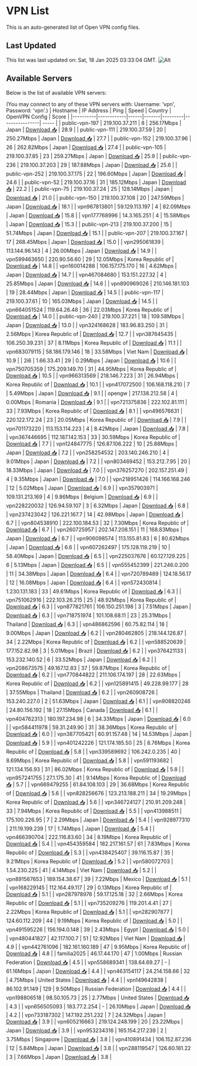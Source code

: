 # VPN List

This is an auto-generated list of Open VPN config files.

## Last Updated

This list was last updated on: Sat, 18 Jan 2025 03:33:04 GMT.
![Alt](https://repobeats.axiom.co/api/embed/186b98318ef1479477931607c1ad7d823f12451f.svg "Repobeats analytics image")

## Available Servers

Below is the list of available VPN servers:

(You may connect to any of these VPN servers with: Username: 'vpn', Password: 'vpn'.)
| Hostname | IP Address | Ping | Speed | Country | OpenVPN Config | Score |
|----------|------------|------|-------|---------|----------------| ----- |
| public-vpn-197 | 219.100.37.211 | 8 | 256.17Mbps | Japan | [Download 📥](./configs/server_0_JP.ovpn) | 28.9 |
| public-vpn-111 | 219.100.37.59 | 20 | 250.27Mbps | Japan | [Download 📥](./configs/server_1_JP.ovpn) | 27.7 |
| public-vpn-152 | 219.100.37.96 | 26 | 262.82Mbps | Japan | [Download 📥](./configs/server_2_JP.ovpn) | 27.4 |
| public-vpn-105 | 219.100.37.85 | 23 | 259.27Mbps | Japan | [Download 📥](./configs/server_3_JP.ovpn) | 25.9 |
| public-vpn-236 | 219.100.37.203 | 29 | 187.88Mbps | Japan | [Download 📥](./configs/server_4_JP.ovpn) | 25.6 |
| public-vpn-252 | 219.100.37.175 | 22 | 196.60Mbps | Japan | [Download 📥](./configs/server_5_JP.ovpn) | 24.6 |
| public-vpn-52 | 219.100.37.16 | 31 | 185.12Mbps | Japan | [Download 📥](./configs/server_6_JP.ovpn) | 22.2 |
| public-vpn-75 | 219.100.37.24 | 25 | 128.14Mbps | Japan | [Download 📥](./configs/server_7_JP.ovpn) | 21.0 |
| public-vpn-150 | 219.100.37.108 | 20 | 247.59Mbps | Japan | [Download 📥](./configs/server_8_JP.ovpn) | 18.1 |
| vpn967813801 | 59.129.113.197 | 4 | 82.09Mbps | Japan | [Download 📥](./configs/server_9_JP.ovpn) | 15.8 |
| vpn177768996 | 14.3.165.251 | 4 | 15.58Mbps | Japan | [Download 📥](./configs/server_10_JP.ovpn) | 15.3 |
| public-vpn-213 | 219.100.37.200 | 15 | 51.74Mbps | Japan | [Download 📥](./configs/server_11_JP.ovpn) | 15.1 |
| public-vpn-207 | 219.100.37.167 | 17 | 268.45Mbps | Japan | [Download 📥](./configs/server_12_JP.ovpn) | 15.0 |
| vpn295061839 | 113.144.96.143 | 4 | 26.00Mbps | Japan | [Download 📥](./configs/server_13_JP.ovpn) | 14.9 |
| vpn599463650 | 220.90.56.60 | 29 | 12.05Mbps | Korea Republic of | [Download 📥](./configs/server_14_KR.ovpn) | 14.8 |
| vpn160014288 | 106.157.175.170 | 16 | 4.62Mbps | Japan | [Download 📥](./configs/server_15_JP.ovpn) | 14.7 |
| vpn467084680 | 153.151.227.32 | 4 | 25.85Mbps | Japan | [Download 📥](./configs/server_16_JP.ovpn) | 14.6 |
| vpn890969026 | 210.146.181.103 | 19 | 28.44Mbps | Japan | [Download 📥](./configs/server_17_JP.ovpn) | 14.5 |
| public-vpn-117 | 219.100.37.61 | 10 | 165.03Mbps | Japan | [Download 📥](./configs/server_18_JP.ovpn) | 14.5 |
| vpn664051524 | 119.64.26.48 | 36 | 22.03Mbps | Korea Republic of | [Download 📥](./configs/server_19_KR.ovpn) | 14.0 |
| public-vpn-240 | 219.100.37.221 | 18 | 109.58Mbps | Japan | [Download 📥](./configs/server_20_JP.ovpn) | 13.0 |
| vpn324168628 | 183.96.83.250 | 31 | 2.56Mbps | Korea Republic of | [Download 📥](./configs/server_21_KR.ovpn) | 12.7 |
| vpn387645435 | 106.250.39.231 | 37 | 8.11Mbps | Korea Republic of | [Download 📥](./configs/server_22_KR.ovpn) | 11.1 |
| vpn683079115 | 58.186.179.146 | 18 | 33.58Mbps | Viet Nam | [Download 📥](./configs/server_23_VN.ovpn) | 10.9 |
| 2i6 | 1.66.33.41 | 29 | 0.29Mbps | Japan | [Download 📥](./configs/server_24_JP.ovpn) | 10.6 |
| vpn750705359 | 175.209.149.70 | 31 | 44.95Mbps | Korea Republic of | [Download 📥](./configs/server_25_KR.ovpn) | 10.5 |
| vpn966313569 | 218.146.7.223 | 31 | 26.94Mbps | Korea Republic of | [Download 📥](./configs/server_26_KR.ovpn) | 10.1 |
| vpn417072500 | 106.168.118.210 | 7 | 5.49Mbps | Japan | [Download 📥](./configs/server_27_JP.ovpn) | 9.1 |
| opengw | 217.138.212.58 | 4 | 0.00Mbps | Romania | [Download 📥](./configs/server_28_RO.ovpn) | 9.1 |
| vpn721375836 | 222.102.81.111 | 33 | 7.93Mbps | Korea Republic of | [Download 📥](./configs/server_29_KR.ovpn) | 8.1 |
| vpn496576631 | 220.122.172.24 | 23 | 20.05Mbps | Korea Republic of | [Download 📥](./configs/server_30_KR.ovpn) | 7.9 |
| vpn701173220 | 113.153.114.223 | 4 | 8.42Mbps | Japan | [Download 📥](./configs/server_31_JP.ovpn) | 7.8 |
| vpn367446695 | 112.187.142.153 | 33 | 30.59Mbps | Korea Republic of | [Download 📥](./configs/server_32_KR.ovpn) | 7.7 |
| vpn124847775 | 126.87.106.222 | 10 | 25.88Mbps | Japan | [Download 📥](./configs/server_33_JP.ovpn) | 7.2 |
| vpn258254532 | 203.140.246.210 | 4 | 9.01Mbps | Japan | [Download 📥](./configs/server_34_JP.ovpn) | 7.2 |
| vpn803469452 | 153.212.7.95 | 20 | 18.33Mbps | Japan | [Download 📥](./configs/server_35_JP.ovpn) | 7.0 |
| vpn376257270 | 202.157.251.49 | 4 | 9.35Mbps | Japan | [Download 📥](./configs/server_36_JP.ovpn) | 7.0 |
| vpn218951426 | 114.166.168.246 | 12 | 5.02Mbps | Japan | [Download 📥](./configs/server_37_JP.ovpn) | 6.9 |
| vpn357903971 | 109.131.213.169 | 4 | 9.86Mbps | Belgium | [Download 📥](./configs/server_38_BE.ovpn) | 6.9 |
| vpn228220032 | 126.94.59.107 | 3 | 6.32Mbps | Japan | [Download 📥](./configs/server_39_JP.ovpn) | 6.8 |
| vpn237423042 | 126.221.167.7 | 14 | 42.98Mbps | Japan | [Download 📥](./configs/server_40_JP.ovpn) | 6.7 |
| vpn804538910 | 222.100.184.53 | 32 | 7.30Mbps | Korea Republic of | [Download 📥](./configs/server_41_KR.ovpn) | 6.7 |
| vpn260725957 | 202.147.208.151 | 11 | 168.83Mbps | Japan | [Download 📥](./configs/server_42_JP.ovpn) | 6.7 |
| vpn906098574 | 113.155.81.83 | 6 | 80.62Mbps | Japan | [Download 📥](./configs/server_43_JP.ovpn) | 6.6 |
| vpn607262497 | 175.128.119.219 | 10 | 58.40Mbps | Japan | [Download 📥](./configs/server_44_JP.ovpn) | 6.5 |
| vpn225037676 | 60.127.129.225 | 6 | 5.13Mbps | Japan | [Download 📥](./configs/server_45_JP.ovpn) | 6.5 |
| vpn555452399 | 221.246.0.200 | 11 | 34.38Mbps | Japan | [Download 📥](./configs/server_46_JP.ovpn) | 6.4 |
| vpn720789489 | 124.18.56.17 | 12 | 16.08Mbps | Japan | [Download 📥](./configs/server_47_JP.ovpn) | 6.4 |
| vpn572430814 | 1.230.131.183 | 33 | 49.61Mbps | Korea Republic of | [Download 📥](./configs/server_48_KR.ovpn) | 6.3 |
| vpn751062916 | 222.103.26.215 | 25 | 48.92Mbps | Korea Republic of | [Download 📥](./configs/server_49_KR.ovpn) | 6.3 |
| vpn877821761 | 106.150.251.198 | 3 | 7.51Mbps | Japan | [Download 📥](./configs/server_50_JP.ovpn) | 6.3 |
| vpn718751974 | 101.108.68.11 | 23 | 25.31Mbps | Thailand | [Download 📥](./configs/server_51_TH.ovpn) | 6.3 |
| vpn486862596 | 60.75.82.114 | 18 | 9.00Mbps | Japan | [Download 📥](./configs/server_52_JP.ovpn) | 6.2 |
| vpn280462805 | 218.144.126.87 | 34 | 2.22Mbps | Korea Republic of | [Download 📥](./configs/server_53_KR.ovpn) | 6.2 |
| vpn588520639 | 177.152.82.98 | 3 | 5.01Mbps | Brazil | [Download 📥](./configs/server_54_BR.ovpn) | 6.2 |
| vpn376421133 | 153.232.140.52 | 6 | 33.52Mbps | Japan | [Download 📥](./configs/server_55_JP.ovpn) | 6.2 |
| vpn208673575 | 49.167.12.83 | 37 | 59.87Mbps | Korea Republic of | [Download 📥](./configs/server_56_KR.ovpn) | 6.2 |
| vpn770844822 | 211.106.174.197 | 28 | 22.63Mbps | Korea Republic of | [Download 📥](./configs/server_57_KR.ovpn) | 6.2 |
| vpn125891415 | 49.228.99.177 | 28 | 37.55Mbps | Thailand | [Download 📥](./configs/server_58_TH.ovpn) | 6.2 |
| vpn260908726 | 153.240.227.0 | 2 | 51.63Mbps | Japan | [Download 📥](./configs/server_59_JP.ovpn) | 6.1 |
| vpn908820246 | 24.80.156.192 | 18 | 27.15Mbps | Canada | [Download 📥](./configs/server_60_CA.ovpn) | 6.1 |
| vpn404762313 | 180.197.234.98 | 6 | 34.33Mbps | Japan | [Download 📥](./configs/server_61_JP.ovpn) | 6.0 |
| vpn584411978 | 59.31.249.90 | 31 | 38.36Mbps | Korea Republic of | [Download 📥](./configs/server_62_KR.ovpn) | 6.0 |
| vpn387705421 | 60.91.157.48 | 14 | 14.53Mbps | Japan | [Download 📥](./configs/server_63_JP.ovpn) | 5.9 |
| vpn401242226 | 121.174.185.50 | 25 | 8.76Mbps | Korea Republic of | [Download 📥](./configs/server_64_KR.ovpn) | 5.8 |
| vpn339589692 | 106.242.0.235 | 40 | 8.69Mbps | Korea Republic of | [Download 📥](./configs/server_65_KR.ovpn) | 5.8 |
| vpn591193682 | 121.134.156.93 | 31 | 86.02Mbps | Korea Republic of | [Download 📥](./configs/server_66_KR.ovpn) | 5.8 |
| vpn957241755 | 27.1.175.30 | 41 | 9.14Mbps | Korea Republic of | [Download 📥](./configs/server_67_KR.ovpn) | 5.7 |
| vpn669479255 | 61.84.108.103 | 29 | 36.68Mbps | Korea Republic of | [Download 📥](./configs/server_68_KR.ovpn) | 5.6 |
| vpn828256676 | 123.213.188.211 | 34 | 19.29Mbps | Korea Republic of | [Download 📥](./configs/server_69_KR.ovpn) | 5.6 |
| vpn346724127 | 210.91.209.248 | 33 | 7.94Mbps | Korea Republic of | [Download 📥](./configs/server_70_KR.ovpn) | 5.5 |
| vpn413988511 | 175.100.226.95 | 7 | 2.29Mbps | Japan | [Download 📥](./configs/server_71_JP.ovpn) | 5.4 |
| vpn928977310 | 211.19.199.239 | 17 | 1.74Mbps | Japan | [Download 📥](./configs/server_72_JP.ovpn) | 5.4 |
| vpn466390704 | 222.116.83.60 | 34 | 8.19Mbps | Korea Republic of | [Download 📥](./configs/server_73_KR.ovpn) | 5.4 |
| vpn454359584 | 182.217.161.57 | 61 | 7.83Mbps | Korea Republic of | [Download 📥](./configs/server_74_KR.ovpn) | 5.3 |
| vpn438425407 | 39.116.15.87 | 35 | 9.21Mbps | Korea Republic of | [Download 📥](./configs/server_75_KR.ovpn) | 5.2 |
| vpn580072703 | 1.54.230.225 | 41 | 4.14Mbps | Viet Nam | [Download 📥](./configs/server_76_VN.ovpn) | 5.2 |
| vpn891567653 | 189.154.38.67 | 39 | 7.22Mbps | Mexico | [Download 📥](./configs/server_77_MX.ovpn) | 5.1 |
| vpn168229145 | 112.164.49.117 | 29 | 0.13Mbps | Korea Republic of | [Download 📥](./configs/server_78_KR.ovpn) | 5.1 |
| vpn287978976 | 59.17.125.18 | 32 | 2.66Mbps | Korea Republic of | [Download 📥](./configs/server_79_KR.ovpn) | 5.1 |
| vpn735209276 | 119.201.4.41 | 27 | 2.22Mbps | Korea Republic of | [Download 📥](./configs/server_80_KR.ovpn) | 5.1 |
| vpn282907877 | 124.60.112.209 | 44 | 9.19Mbps | Korea Republic of | [Download 📥](./configs/server_81_KR.ovpn) | 5.0 |
| vpn491595226 | 156.194.0.148 | 39 | 2.43Mbps | Egypt | [Download 📥](./configs/server_82_EG.ovpn) | 5.0 |
| vpn480441827 | 42.117.100.7 | 51 | 12.92Mbps | Viet Nam | [Download 📥](./configs/server_83_VN.ovpn) | 4.9 |
| vpn442761096 | 182.161.160.189 | 47 | 9.95Mbps | Korea Republic of | [Download 📥](./configs/server_84_KR.ovpn) | 4.8 |
| familia2025 | 46.17.44.170 | 47 | 1.00Mbps | Russian Federation | [Download 📥](./configs/server_85_RU.ovpn) | 4.5 |
| vpn558689341 | 138.64.69.27 | - | 61.16Mbps | Japan | [Download 📥](./configs/server_86_JP.ovpn) | 4.4 |
| vpn463154117 | 24.214.158.66 | 32 | 4.75Mbps | United States | [Download 📥](./configs/server_87_US.ovpn) | 4.4 |
| vpn149642838 | 86.102.91.149 | 129 | 9.50Mbps | Russian Federation | [Download 📥](./configs/server_88_RU.ovpn) | 4.4 |
| vpn198806518 | 98.50.105.73 | 25 | 2.77Mbps | United States | [Download 📥](./configs/server_89_US.ovpn) | 4.3 |
| vpn656505093 | 183.77.2.254 | - | 26.10Mbps | Japan | [Download 📥](./configs/server_90_JP.ovpn) | 4.2 |
| vpn733187302 | 147.192.251.232 | 7 | 24.32Mbps | Japan | [Download 📥](./configs/server_91_JP.ovpn) | 3.9 |
| vpn605216663 | 219.124.248.199 | 20 | 23.22Mbps | Japan | [Download 📥](./configs/server_92_JP.ovpn) | 3.9 |
| vpn953234316 | 165.154.217.239 | 2 | 3.75Mbps | Singapore | [Download 📥](./configs/server_93_SG.ovpn) | 3.8 |
| vpn410891434 | 106.152.87.236 | 12 | 5.84Mbps | Japan | [Download 📥](./configs/server_94_JP.ovpn) | 3.8 |
| vpn288119547 | 126.60.181.22 | 3 | 7.66Mbps | Japan | [Download 📥](./configs/server_95_JP.ovpn) | 3.8 |
